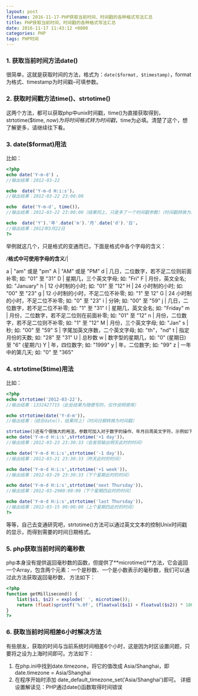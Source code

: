 ```yaml
---
layout: post
filename: 2016-11-17-PHP获取当前时间、时间戳的各种格式写法汇总
title: PHP获取当前时间、时间戳的各种格式写法汇总
date: 2016-11-17 11:43:12 +0800
categories: PHP
tags: PHP时间
---
```


### 1. 获取当前时间方法date()

很简单，这就是获取时间的方法，格式为：`date($format, $timestamp)`，format为格式、timestamp为时间戳–可填参数。

### 2. 获取时间戳方法time()、strtotime()

这两个方法，都可以获取php中unix时间戳，time()为直接获取得到，strtotime($time, $now)为将时间格式转为时间戳，$time为必填。清楚了这个，想了解更多，请继续往下看。

### 3. date($format)用法

比如：

```php
<?php
echo date('Y-m-d') ，
//输出结果：2012-03-22

echo  date('Y-m-d H:i:s')，
//输出结果：2012-03-22 23:00:00

echo  date('Y-m-d', time())，
//输出结果：2012-03-22 23:00:00（结果同上，只是多了一个时间戳参数）（时间戳转换为日期格式的方法）

echo  date('Y').'年'.date('m').'月'.date('d').'日'，
//输出结果：2012年3月22日
?>
```

举例就这几个，只是格式的变通而已，下面是格式中各个字母的含义：

/**************格式中可使用字母的含义**************/|

a | "am" 或是 "pm" 
A | "AM" 或是 "PM" 
d | 几日，二位数字，若不足二位则前面补零; 如: "01" 至 "31" 
D | 星期几，三个英文字母; 如: "Fri" 
F | 月份，英文全名; 如: "January" 
h | 12 小时制的小时; 如: "01" 至 "12" 
H | 24 小时制的小时; 如: "00" 至 "23" 
g | 12 小时制的小时，不足二位不补零; 如: "1" 至 12" 
G | 24 小时制的小时，不足二位不补零; 如: "0" 至 "23" 
i | 分钟; 如: "00" 至 "59" 
j | 几日，二位数字，若不足二位不补零; 如: "1" 至 "31" 
l | 星期几，英文全名; 如: "Friday" 
m | 月份，二位数字，若不足二位则在前面补零; 如: "01" 至 "12" 
n | 月份，二位数字，若不足二位则不补零; 如: "1" 至 "12" 
M | 月份，三个英文字母; 如: "Jan" 
s | 秒; 如: "00" 至 "59" 
S | 字尾加英文序数，二个英文字母; 如: "th"，"nd" 
t | 指定月份的天数; 如: "28" 至 "31" 
U | 总秒数 
w | 数字型的星期几，如: "0" (星期日) 至 "6" (星期六) 
Y | 年，四位数字; 如: "1999" 
y | 年，二位数字; 如: "99" 
z | 一年中的第几天; 如: "0" 至 "365" 

### 4. strtotime($time)用法

比如：

```php
<?php
echo strtotime('2012-03-22')，
//输出结果：1332427715（此处结果为随便写的，仅作说明使用）

echo strtotime(date('Y-d-m'))，
//输出结果：（结合date()，结果同上）（时间日期转换为时间戳）

strtotime()还有个很强大的用法，参数可加入对于数字的操作、年月日周英文字符，示例如下：
echo date('Y-m-d H:i:s',strtotime('+1 day'))，
//输出结果：2012-03-23 23:30:33（会发现输出明天此时的时间）

echo date('Y-m-d H:i:s',strtotime('-1 day'))，
//输出结果：2012-03-21 23:30:33（昨天此时的时间）

echo date('Y-m-d H:i:s',strtotime('+1 week'))，
//输出结果：2012-03-29 23:30:33（下个星期此时的时间）

echo date('Y-m-d H:i:s',strtotime('next Thursday'))，
//输出结果：2012-03-2900:00:00（下个星期四此时的时间）

echo date('Y-m-d H:i:s',strtotime('last Thursday'))，
//输出结果：2012-03-15 00:00:00（上个星期四此时的时间）
?>
```

等等，自己去变通研究吧，strtotime()方法可以通过英文文本的控制Unix时间戳的显示，而得到需要的时间日期格式。

### 5. php获取当前时间的毫秒数

php本身没有提供返回毫秒数的函数，但提供了**microtime()**方法，它会返回一个Array，包含两个元素：一个是秒数、一个是小数表示的毫秒数，我们可以通过此方法获取返回毫秒数，
方法如下：

```php
<?php
function getMillisecond() {
    list($s1, $s2) = explode(' ', microtime());              
    return (float)sprintf('%.0f', (floatval($s1) + floatval($s2)) * 1000);   
}
?>
```

### 6. 获取当前时间相差6小时解决方法

有些朋友，获取的时间与当前系统时间相差6个小时，这是因为时区设置问题，只要将之设为上海时间即可。方法如下：

1. 在php.ini中找到date.timezone，将它的值改成 Asia/Shanghai，即 date.timezone = Asia/Shanghai
2. 在程序开始时添加 date_default_timezone_set('Asia/Shanghai')即可。
详细设置解读见：PHP通过date()函数取得时间错误
